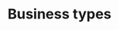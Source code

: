 ---
title: Business types
longTitle: 'Business types'
tags:
- gccommon
french:
- "[[Type dentreprise]]"
relatedTerm:
- "[[Franchises]]"
- "[[Sole proprietorships]]"
usedFor:
- "[[Type of business]]"
---